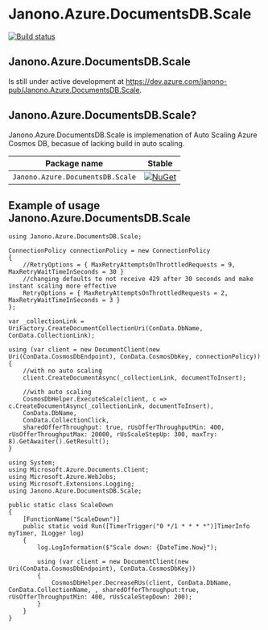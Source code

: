 

# Janono.Azure.DocumentsDB.Scale

[![Build status](https://dev.azure.com/janono-pub/Janono.Azure.DocumentsDB.Scale/_apis/build/status/Janono.Azure.DocumentsDB.Scale-CI)](https://dev.azure.com/janono-pub/Janono.Azure.DocumentsDB.Scale/_build/latest?definitionId=9)

## Janono.Azure.DocumentsDB.Scale

 Is still under active development at https://dev.azure.com/janono-pub/Janono.Azure.DocumentsDB.Scale.

## Janono.Azure.DocumentsDB.Scale?

Janono.Azure.DocumentsDB.Scale is implemenation of Auto Scaling Azure Cosmos DB, becasue of lacking build in auto scaling.

Package name                              | Stable                 
------------------------------------------|-------------------------------------------
`Janono.Azure.DocumentsDB.Scale`          | [![NuGet](https://img.shields.io/nuget/v/Janono.Azure.DocumentsDB.Scale.svg?style=flat-square&label=nuget)](https://www.nuget.org/packages/Janono.Azure.DocumentsDB.Scale/) 



## Example of usage Janono.Azure.DocumentsDB.Scale

```
using Janono.Azure.DocumentsDB.Scale;
            
ConnectionPolicy connectionPolicy = new ConnectionPolicy
{
    //RetryOptions = { MaxRetryAttemptsOnThrottledRequests = 9, MaxRetryWaitTimeInSeconds = 30 }
    //changing defaults to not receive 429 after 30 seconds and make instant scaling more effective  
    RetryOptions = { MaxRetryAttemptsOnThrottledRequests = 2, MaxRetryWaitTimeInSeconds = 3 }
};
            
var _collectionLink = UriFactory.CreateDocumentCollectionUri(ConData.DbName, ConData.CollectionLink);

using (var client = new DocumentClient(new Uri(ConData.CosmosDbEndpoint), ConData.CosmosDbKey, connectionPolicy))
{
    //with no auto scaling
    client.CreateDocumentAsync(_collectionLink, documentToInsert);
                
    //with auto scaling 
    CosmosDbHelper.ExecuteScale(client, c => c.CreateDocumentAsync(_collectionLink, documentToInsert),
    ConData.DbName,
    ConData.CollectionClick,
    sharedOfferThroughput: true, rUsOfferThroughputMin: 400, rUsOfferThroughputMax: 20000, rUsScaleStepUp: 300, maxTry: 8).GetAwaiter().GetResult();
}
```

```
using System;
using Microsoft.Azure.Documents.Client;
using Microsoft.Azure.WebJobs;
using Microsoft.Extensions.Logging;
using Janono.Azure.DocumentsDB.Scale;

public static class ScaleDown
{
    [FunctionName("ScaleDown")]
    public static void Run([TimerTrigger("0 */1 * * * *")]TimerInfo myTimer, ILogger log)
    {
        log.LogInformation($"Scale down: {DateTime.Now}");

        using (var client = new DocumentClient(new Uri(ConData.CosmosDbEndpoint), ConData.CosmosDbKey))
        {
            CosmosDbHelper.DecreaseRUs(client, ConData.DbName, ConData.CollectionName, , sharedOfferThroughput:true, rUsOfferThroughputMin: 400, rUsScaleStepDown: 200);
        }
    }
}
```